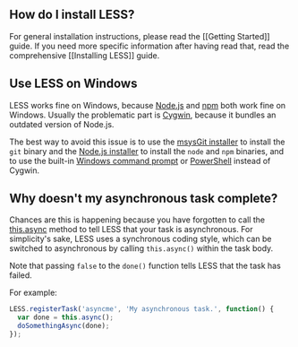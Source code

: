 ## How do I install LESS?
For general installation instructions, please read the [[Getting Started]] guide. If you need more specific information after having read that, read the comprehensive [[Installing LESS]] guide.


<a name="faq-windows"></a>
## Use LESS on Windows
LESS works fine on Windows, because [Node.js](http://nodejs.org/) and [npm](http://npmjs.org/) both work fine on Windows. Usually the problematic part is [Cygwin](http://www.cygwin.com/), because it bundles an outdated version of Node.js.

The best way to avoid this issue is to use the [msysGit installer](http://msysgit.github.com/) to install the `git` binary and the [Node.js installer](http://nodejs.org/#download) to install the `node` and `npm` binaries, and to use the built-in [Windows command prompt](http://www.cs.princeton.edu/courses/archive/spr05/cos126/cmd-prompt.html) or [PowerShell](http://support.microsoft.com/kb/968929) instead of Cygwin.


<a name="faq-async-complete"></a>
## Why doesn't my asynchronous task complete?
Chances are this is happening because you have forgotten to call the [this.async](LESS.task#wiki-this-async) method to tell LESS that your task is asynchronous. For simplicity's sake, LESS uses a synchronous coding style, which can be switched to asynchronous by calling `this.async()` within the task body.

Note that passing `false` to the `done()` function tells LESS that the task has failed.

For example:

```javascript
LESS.registerTask('asyncme', 'My asynchronous task.', function() {
  var done = this.async();
  doSomethingAsync(done);
});
```
